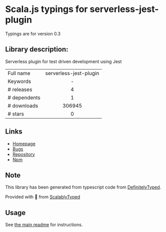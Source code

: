 
# Scala.js typings for serverless-jest-plugin

Typings are for version 0.3

## Library description:
Serverless plugin for test driven development using Jest

|                    |                 |
| ------------------ | :-------------: |
| Full name          | serverless-jest-plugin |
| Keywords           | - |
| # releases         | 4 |
| # dependents       | 1 |
| # downloads        | 306945 |
| # stars            | 0 |

## Links
- [Homepage](https://github.com/nordcloud/serverless-jest-plugin#readme)
- [Bugs](https://github.com/nordcloud/serverless-jest-plugin/issues)
- [Repository](https://github.com/nordcloud/serverless-jest-plugin)
- [Npm](https://www.npmjs.com/package/serverless-jest-plugin)
    


## Note
This library has been generated from typescript code from [DefinitelyTyped](https://definitelytyped.org).

Provided with :purple_heart: from [ScalablyTyped](https://github.com/oyvindberg/ScalablyTyped)

## Usage
See [the main readme](../../readme.md) for instructions.


